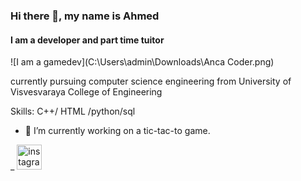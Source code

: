 ### Hi there 👋, my name is Ahmed 
#### I am a developer and part time tuitor
![I am a gamedev](C:\Users\admin\Downloads\Anca Coder.png)

currently pursuing computer science engineering from University of Visvesvaraya College of Engineering

Skills: C++/ HTML /python/sql

- 🔭 I’m currently working on a tic-tac-to game.


_ [<img src='https://cdn.jsdelivr.net/npm/simple-icons@3.0.1/icons/instagram.svg' alt='instagram' height='40'>](https://www.instagram.com/syedahmed3791/)
